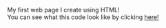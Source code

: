 My first web page I create using HTML! <br>
You can see what this code look like by clicking <a href="https://ahmed-gh-mansour.github.io/html-portfolio/" target="_blank">here!</a> 

